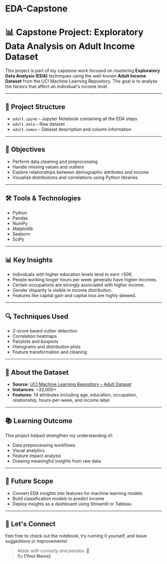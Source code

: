 # EDA-Capstone

# 📊 Capstone Project: Exploratory Data Analysis on Adult Income Dataset

This project is part of my capstone work focused on mastering **Exploratory Data Analysis (EDA)** techniques using the well-known **Adult Income Dataset** from the UCI Machine Learning Repository. The goal is to analyze the factors that affect an individual's income level.

---

## 📁 Project Structure

- `adult.ipynb` – Jupyter Notebook containing all the EDA steps
- `adult.data` – Raw dataset
- `adult.names` – Dataset description and column information

---

## 🎯 Objectives

- Perform data cleaning and preprocessing
- Handle missing values and outliers
- Explore relationships between demographic attributes and income
- Visualize distributions and correlations using Python libraries

---

## 🛠️ Tools & Technologies

- Python
- Pandas
- NumPy
- Matplotlib
- Seaborn
- SciPy

---

## 📊 Key Insights

- Individuals with higher education levels tend to earn >50K.
- People working longer hours per week generally have higher incomes.
- Certain occupations are strongly associated with higher income.
- Gender disparity is visible in income distribution.
- Features like capital gain and capital loss are highly skewed.

---

## 🔍 Techniques Used

- Z-score based outlier detection
- Correlation heatmaps
- Pairplots and boxplots
- Histograms and distribution plots
- Feature transformation and cleaning

---

## 📌 About the Dataset

- **Source**: [UCI Machine Learning Repository – Adult Dataset](https://archive.ics.uci.edu/ml/datasets/adult)
- **Instances**: ~32,000+
- **Features**: 14 attributes including age, education, occupation, relationship, hours-per-week, and income label

---

## 📚 Learning Outcome

This project helped strengthen my understanding of:
- Data preprocessing workflows
- Visual analytics
- Feature impact analysis
- Drawing meaningful insights from raw data

---

## 🚀 Future Scope

- Convert EDA insights into features for machine learning models
- Build classification models to predict income
- Deploy insights as a dashboard using Streamlit or Tableau

---

## 🙌 Let's Connect

Feel free to check out the notebook, try running it yourself, and leave suggestions or improvements!

> _Made with curiosity and pandas._ 🐼  
> By **[Your Name]**

